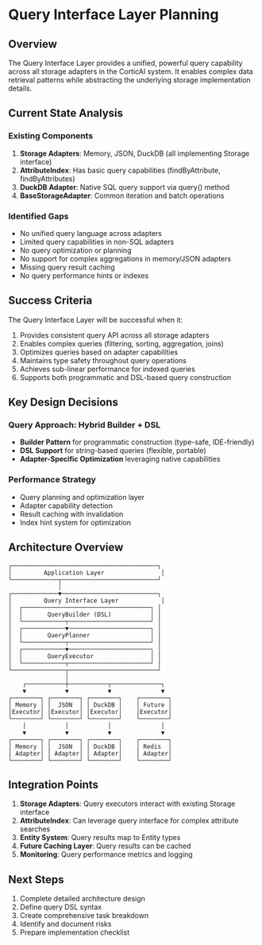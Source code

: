 # Query Interface Layer Planning

## Overview

The Query Interface Layer provides a unified, powerful query capability across all storage adapters in the CorticAI system. It enables complex data retrieval patterns while abstracting the underlying storage implementation details.

## Current State Analysis

### Existing Components
1. **Storage Adapters**: Memory, JSON, DuckDB (all implementing Storage<T> interface)
2. **AttributeIndex**: Has basic query capabilities (findByAttribute, findByAttributes)
3. **DuckDB Adapter**: Native SQL query support via query() method
4. **BaseStorageAdapter**: Common iteration and batch operations

### Identified Gaps
- No unified query language across adapters
- Limited query capabilities in non-SQL adapters
- No query optimization or planning
- No support for complex aggregations in memory/JSON adapters
- Missing query result caching
- No query performance hints or indexes

## Success Criteria

The Query Interface Layer will be successful when it:
1. Provides consistent query API across all storage adapters
2. Enables complex queries (filtering, sorting, aggregation, joins)
3. Optimizes queries based on adapter capabilities
4. Maintains type safety throughout query operations
5. Achieves sub-linear performance for indexed queries
6. Supports both programmatic and DSL-based query construction

## Key Design Decisions

### Query Approach: Hybrid Builder + DSL
- **Builder Pattern** for programmatic construction (type-safe, IDE-friendly)
- **DSL Support** for string-based queries (flexible, portable)
- **Adapter-Specific Optimization** leveraging native capabilities

### Performance Strategy
- Query planning and optimization layer
- Adapter capability detection
- Result caching with invalidation
- Index hint system for optimization

## Architecture Overview

```
┌─────────────────────────────────────────┐
│         Application Layer                │
└─────────────┬───────────────────────────┘
              │
┌─────────────▼───────────────────────────┐
│         Query Interface Layer            │
│  ┌────────────────────────────────────┐ │
│  │       QueryBuilder (DSL)           │ │
│  └────────────┬───────────────────────┘ │
│  ┌────────────▼───────────────────────┐ │
│  │       QueryPlanner                 │ │
│  └────────────┬───────────────────────┘ │
│  ┌────────────▼───────────────────────┐ │
│  │       QueryExecutor                │ │
│  └────────────┬───────────────────────┘ │
└───────────────┬─────────────────────────┘
                │
    ┌───────────┼───────────┬──────────────┐
    ▼           ▼           ▼              ▼
┌────────┐ ┌────────┐ ┌────────┐    ┌────────┐
│ Memory │ │  JSON  │ │ DuckDB │    │ Future │
│Executor│ │Executor│ │Executor│    │Executor│
└────────┘ └────────┘ └────────┘    └────────┘
    │           │           │              │
    ▼           ▼           ▼              ▼
┌────────┐ ┌────────┐ ┌────────┐    ┌────────┐
│ Memory │ │  JSON  │ │ DuckDB │    │ Redis  │
│ Adapter│ │ Adapter│ │ Adapter│    │ Adapter│
└────────┘ └────────┘ └────────┘    └────────┘
```

## Integration Points

1. **Storage Adapters**: Query executors interact with existing Storage<T> interface
2. **AttributeIndex**: Can leverage query interface for complex attribute searches
3. **Entity System**: Query results map to Entity types
4. **Future Caching Layer**: Query results can be cached
5. **Monitoring**: Query performance metrics and logging

## Next Steps

1. Complete detailed architecture design
2. Define query DSL syntax
3. Create comprehensive task breakdown
4. Identify and document risks
5. Prepare implementation checklist